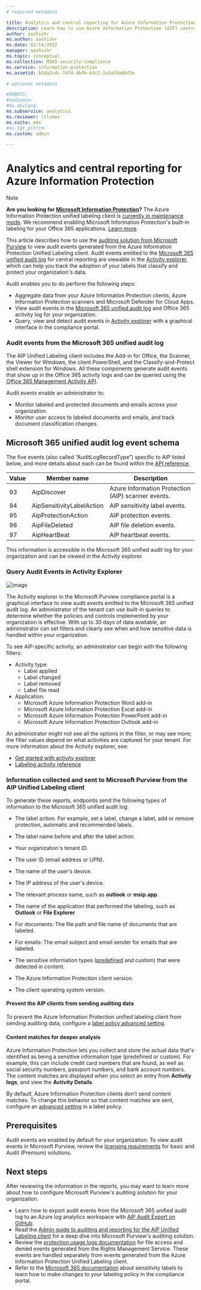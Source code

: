 ```yaml
---
# required metadata

title: Analytics and central reporting for Azure Information Protection (AIP)
description: Learn how to use Azure Information Protection (AIP) central reporting to track label usage and to identify files that contain sensitive information.
author: aashishr
ms.author: aashishr
ms.date: 02/14/2022
manager: aashishr
ms.topic: conceptual
ms.collection: M365-security-compliance
ms.service: information-protection
ms.assetid: b2da2cdc-74fd-4bfb-b3c2-2a3a59a6bf2e

# optional metadata

#ROBOTS:
#audience:
#ms.devlang:
ms.subservice: analytics
ms.reviewer: lilukov
ms.suite: ems
#ms.tgt_pltfrm:
ms.custom: admin

---
```


# Analytics and central reporting for Azure Information Protection

> [!NOTE]
> **Are you looking for [Microsoft Information Protection](/microsoft-365/compliance/information-protection)?** The Azure Information Protection unified labeling client is [currently in maintenance mode](https://techcommunity.microsoft.com/t5/security-compliance-and-identity/announcing-aip-unified-labeling-client-maintenance-mode-and/ba-p/3043613). We recommend enabling Microsoft Information Protection's built-in labeling for your Office 365 applications. [Learn more](/microsoft-365/compliance/sensitivity-labels#sensitivity-labels-and-azure-information-protection).
>

This article describes how to use the [auditing solution from Microsoft Purview](/microsoft-365/compliance/auditing-solutions-overview) to view audit events generated from the Azure Information Protection Unified Labeling client. Audit events emitted to the [Microsoft 365 unified audit log](/microsoft-365/compliance/search-the-audit-log-in-security-and-compliance) for central reporting are viewable in the [Activity explorer](https://compliance.microsoft.com/dataclassification?viewid=activitiesexplorer), which can help you track the adoption of your labels that classify and protect your organization's data.

Audit enables you to do perform the following steps:

- Aggregate data from your Azure Information Protection clients, Azure Information Protection scanners and Microsoft Defender for Cloud Apps.
- View audit events in the [Microsoft 365 unified audit log](/microsoft-365/compliance/search-the-audit-log-in-security-and-compliance) and Office 365 activity log for your organization.
- Query, view and detect audit events in [Activity explorer](https://compliance.microsoft.com/dataclassification?viewid=activitiesexplorer) with a graphical interface in the compliance portal.

### Audit events from the Microsoft 365 unified audit log
The AIP Unified Labeling client includes the Add-in for Office, the Scanner, the Viewer for Windows, the client PowerShell, and the Classify-and-Protect shell extension for Windows. All these components generate audit events that show up in the Office 365 activity logs and can be queried using the [Office 365 Management Activity API](/office/office-365-management-api/office-365-management-activity-api-reference).

Audit events enable an administrator to:
- Monitor labeled and protected documents and emails across your organization.
- Monitor user access to labeled documents and emails, and track document classification changes.


## Microsoft 365 unified audit log event schema

The five events (also called “AuditLogRecordType”) specific to AIP listed below, and more details about each can be found within the [API reference](/office/office-365-management-api/office-365-management-activity-api-schema#auditlogrecordtype).

| Value | Member name | Description |
| ------ | ------ | ------ |
| 93 | AipDiscover | Azure Information Protection (AIP) scanner events. |
| 94 | AipSensitivityLabelAction | AIP sensitivity label events. |
| 95 | AipProtectionAction | AIP protection events. |
| 96 | AipFileDeleted | AIP file deletion events. |
| 97 | AipHeartBeat | AIP heartbeat events. |

This information is accessible in the Microsoft 365 unified audit log for your organization and can be viewed in the Activity explorer. 

### Query Audit Events in Activity Explorer
![image](https://user-images.githubusercontent.com/25543918/190709059-fd1f51bb-db75-41d8-a131-f647c5a8d8e4.png)

The Activity explorer in the Microsoft Purview compliance portal is a graphical interface to view audit events emitted to the Microsoft 365 unified audit log. An administrator of the tenant can use built-in queries to determine whether the policies and controls implemented by your organization is effective. With up to 30 days of data available, an administrator can set filters and clearly see when and how sensitive data is handled within your organization.

To see AIP-specific activity, an administrator can begin with the following filters:

- Activity type:
    - Label applied
    - Label changed
    - Label removed
    - Label file read
- Application:
    - Microsoft Azure Information Protection Word add-in
    - Microsoft Azure Information Protection Excel add-in
    - Microsoft Azure Information Protection PowerPoint add-in
    - Microsoft Azure Information Protection Outlook add-in

An administrator might not see all the options in the filter, or may see more; the filter values depend on what activities are captured for your tenant. For more information about the Activity explorer, see:

- [Get started with activity explorer](/microsoft-365/compliance/data-classification-activity-explorer)
- [Labeling activity reference](/microsoft-365/compliance/data-classification-activity-explorer-available-events)

### Information collected and sent to Microsoft Purview from the AIP Unified Labeling client

To generate these reports, endpoints send the following types of information to the Microsoft 365 unified audit log:

- The label action. For example, set a label, change a label, add or remove protection, automatic and recommended labels.

- The label name before and after the label action.

- Your organization's tenant ID.

- The user ID (email address or UPN).

- The name of the user's device.

- The IP address of the user's device. 

- The relevant process name, such as **outlook** or **msip.app**.

- The name of the application that performed the labeling, such as **Outlook** or **File Explorer**

- For documents: The file path and file name of documents that are labeled.

- For emails: The email subject and email sender  for emails that are labeled. 

- The sensitive information types ([predefined](/office365/securitycompliance/what-the-sensitive-information-types-look-for) and custom) that were detected in content.

- The Azure Information Protection client version.

- The client operating system version.

#### Prevent the AIP clients from sending auditing data

To prevent the Azure Information Protection unified labeling client from sending auditing data, configure a [label policy advanced setting](rms-client/clientv2-admin-guide-customizations.md#prevent-audit-data-from-being-sent-to-aip-and-microsoft-365-analytics).

#### Content matches for deeper analysis

Azure Information Protection lets you collect and store the actual data that's identified as being a sensitive information type (predefined or custom). For example, this can include credit card numbers that are found, as well as social security numbers, passport numbers, and bank account numbers. The content matches are displayed when you select an entry from **Activity logs**, and view the **Activity Details**. 

By default, Azure Information Protection clients don't send content matches. To change this behavior so that content matches are sent, configure an [advanced setting](./rms-client/clientv2-admin-guide-customizations.md#send-information-type-matches-to-azure-information-protection-analytics) in a label policy.

## Prerequisites
Audit events are enabled by default for your organization. To view audit events in Microsoft Purview, review the [licensing requirements](/microsoft-365/compliance/auditing-solutions-overview#licensing-requirements) for basic and Audit (Premium) solutions.

## Next steps
After reviewing the information in the reports, you may want to learn more about how to configure Microsoft Purview's auditing solution for your organization.
- Learn how to export audit events from the Microsoft 365 unified audit log to an Azure log analytics workspace with [AIP Audit Export on GitHub](https://github.com/Azure-Samples/Azure-Information-Protection-Samples/tree/master/AIP-Audit-Export).
- Read the [Admin guide to auditing and reporting for the AIP Unified Labeling client](https://techcommunity.microsoft.com/t5/security-compliance-and-identity/admin-guide-to-auditing-and-reporting-for-the-aip-unified/ba-p/3610727) for a deep dive into Microsoft Purview's auditing solution.
- Review the [protection usage logs documentation](/purview/rights-management-usage) for file access and denied events generated from the Rights Management Service. These events are handled separately from events generated from the Azure Information Protection Unified Labeling client.
- Refer to the [Microsoft 365 documentation](/microsoft-365/compliance/sensitivity-labels) about sensitivity labels to learn how to make changes to your labeling policy in the compliance portal.

